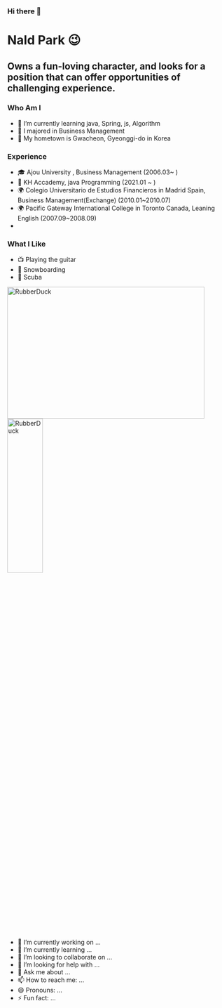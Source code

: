 

### Hi there 👋

# Nald Park 😉

## Owns a fun-loving character, and looks for a position that can offer opportunities of challenging experience.

### Who Am I
- 🌱 I’m currently learning java, Spring, js, Algorithm
- 🥇 I majored in Business Management
- 🚅 My hometown is Gwacheon, Gyeonggi-do in Korea

### Experience
- 🎓 Ajou University , Business Management (2006.03~ )
- 💊 KH Accademy, java Programming (2021.01 ~ )
- 🌍 Colegio Universitario de Estudios Financieros in Madrid Spain, Business Management(Exchange) (2010.01~2010.07)
- 🌍 Pacific Gateway International College in Toronto Canada, Leaning English (2007.09~2008.09)
- 
### What I Like
- 📺 Playing the guitar
- 🔵 Snowboarding
- 🍕 Scuba


<img src="http://cfile6.uf.tistory.com/image/2426E646543C9B4532C7B0" width="450px" height="300px" title="px(픽셀) 크기 설정" alt="RubberDuck"></img><br/>
<img src="http://cfile6.uf.tistory.com/image/2426E646543C9B4532C7B0" width="40%" height="30%" title="%(비율) 크기 설정" alt="RubberDuck"></img>


- 🔭 I’m currently working on ...
- 🌱 I’m currently learning ...
- 👯 I’m looking to collaborate on ...
- 🤔 I’m looking for help with ...
- 💬 Ask me about ...
- 📫 How to reach me: ...
- 😄 Pronouns: ...
- ⚡ Fun fact: ...
